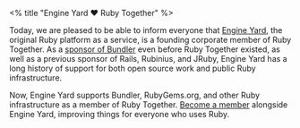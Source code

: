 <% title "Engine Yard ❤️ Ruby Together" %>

Today, we are pleased to be able to inform everyone that [Engine Yard](https://www.engineyard.com), the original Ruby platform as a service, is a founding corporate member of Ruby Together. As a [sponsor of Bundler](https://blog.engineyard.com/2015/engine-yard-sponsors-bundler) even before Ruby Together existed, as well as a previous sponsor of Rails, Rubinius, and JRuby, Engine Yard has a long history of support for both open source work and public Ruby infrastructure.

Now, Engine Yard supports Bundler, RubyGems.org, and other Ruby infrastructure as a member of Ruby Together. [Become a member](<%= root_path(anchor: "join") %>) alongside Engine Yard, improving things for everyone who uses Ruby.
